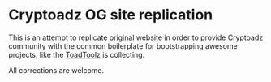 # Cryptoadz OG site replication

This is an attempt to replicate [original](https://cryptoadz.io/) website in order to provide Cryptoadz community with the common boilerplate for bootstrapping awesome projects, like the [ToadToolz](https://toadztoolz.com/filez) is collecting.

All corrections are welcome.
